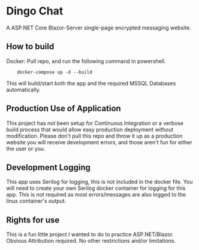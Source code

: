 # Dingo Chat
A ASP.NET Core Blazor-Server single-page encrypted messaging website. 

## How to build
Docker:
Pull repo, and run the following command in powershell.
```docker
    docker-compose up -d --build
```
This will build/start both the app and the required MSSQL Databases automatically.

## Production Use of Application
This project has not been setup for Continuous Integration or a verbose build process that would allow easy production deployment without modification. Please don't pull this repo and throw it up as a production website you will receive development errors, and those aren't fun for either the user or you.

## Development Logging
This app uses Serilog for logging, this is not included in the docker file. You will need to create your own Serilog docker container for logging for this app. This is not required as most errors/messages are also logged to the linux container's output.

## Rights for use
This is a fun little project I wanted to do to practice ASP.NET/Blazor. Obvious Attribution required. No other restrictions and/or limitations.